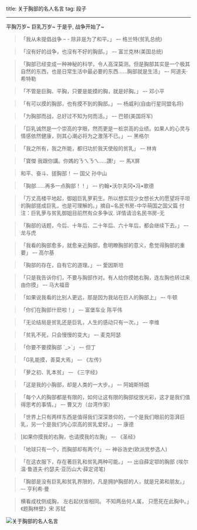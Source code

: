 title: 关于胸部的名人名言
tag: 段子

---


平胸万岁~
巨乳万岁~
于是乎, 战争开始了~

>「我从未提倡战争 – - 除非是为了和平。」 –- 格兰特(贫乳总统)

>「沒有好的战争，也沒有不好的胸部。」  –- 富兰克林(美国总统)

>「胸部已经变成一种神秘的科学，令人高深莫测。但是胸部其实是一个极其自然的东西，也是日常生活中最必要的东西……胸部就是生活」 –- 阿道夫·希特勒

>「不管是巨胸、平胸，只要是能摸的胸，就是好胸。」 –-  邓小平

>「有可以摸的胸部，也有摸不到的胸部。」  –- 杨威利(自由行星同盟名将)

>「为胸部而战，总好过不知为何而活。」  –- 巴顿(美国将军)

>「巨乳诚然是一个崇高的字眼，然而更是一桩崇高的业绩。如果人的心灵与情感依然健康，则其心潮必将为之激荡不已。」 –- 黑格尔

>「我之所有，我之所能，都归功於我天使般的贫乳」 –- 林肯

>「寶傑 我跟你講。你媽的ㄋㄟㄋㄟ…..讚!」 –- 馬X屏

> 和平、奋斗、搓胸部！ –- 国父 孙中山

>「胸部……再多一点胸部！！」 –- 约翰•沃尔夫冈•冯•歌德

>「万丈高楼平地起，御姐巨乳萝莉生。所以想实现少女想长大的愿望将平坦的胸部搓成巨乳，也是可理解的。」摘自~名民书房-中华萌国之国父篇 付注：巨乳萝与贫乳御姐目前然有众多争议. 详情请洽名民书房-无

>「胸部的话题，今后、十年后、二十年后、六十年后，都会继续下去。」 –- 龙与虎

>「我看的胸部愈多，就愈亲近胸部，愈明瞭胸部的意义，愈觉得胸部的重要」  –- 高尔基

>「胸部的存在，自有它的道理。」 –- 愛因斯坦

>「只是我告诉你们，不要与胸部作对。有人给你摸她右胸，连左胸也转过来由你摸」 –- 马大福音

>「如果说我看的比别人更远，那是因为我站在巨人的胸部上」  –- 牛顿

>「你们在胸部什麽啦！」 –- 富堡车业 陈平伟

>「无论结局是贫乳还是巨乳，人生的感动只有一次。」 –- 李维

>「贫乳不死，只会慢慢的变大」 –- 麦克阿瑟

>「你要不要摸胸部 ˊ_>ˋ」 –- 但丁

>「G乳能摸，善莫大焉」 –- 《左传》

>「萝之初、乳本贫」 –- 《三字经》

>「这是我的小胸部，却是人类的一大步。」 –- 阿姆斯特朗

>「每个人的胸部都是有限的，如何让这有限的胸部绽放光彩，这才是我们值得思考的事情。」 –-  曹又方（台湾作家）

>「世界上只有两样东西是值得我们深深景仰的，一个是我们眼前的澎湃巨乳，另一个是我们内心崇高的贫乳爱好。」  –- 康德

> [如果你摸我的右胸，也请摸我的左胸」  –- 《圣经》

> 「地球只有一个，而胸部却有两个!」  –-  神谷浩史(欧派党参选人)

>「在这衣服下，存在著巨乳和贫乳两种可能。」 –- 出自薛定鄂的胸部 (埃尔温·鲁道夫·约瑟夫·亚历山大·薛定谔笔)

>「胸部是没有巨乳和贫乳界限的，凡是拥护胸部的人，就是兄弟和朋友。」 –- 亨利希·曼

> 横看成枕侧成胸， 左右起伏皆相同。 不知两岳何人属， 只愿死在此胸中。」《题胸林壁》宋 苏轼

![关于胸部的名人名言](http://upload-images.jianshu.io/upload_images/44230-62ff15de4ae687b8.jpg)
